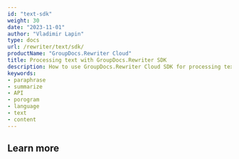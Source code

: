 ```yaml
---
id: "text-sdk"
weight: 30
date: "2023-11-01"
author: "Vladimir Lapin"
type: docs
url: /rewriter/text/sdk/
productName: "GroupDocs.Rewriter Cloud"
title: Processing text with GroupDocs.Rewriter SDK
description: How to use GroupDocs.Rewriter Cloud SDK for processing texts.
keywords:
- paraphrase
- summarize
- API
- porogram
- language
- text
- content
---
```


## Learn more
